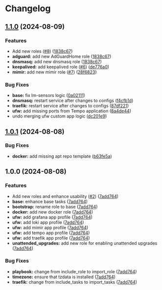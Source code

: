 # Changelog

## [1.1.0](https://github.com/voidrot/ansible-collection-homelab/compare/v1.0.1...v1.1.0) (2024-08-09)


### Features

* Add new roles ([#8](https://github.com/voidrot/ansible-collection-homelab/issues/8)) ([1838c67](https://github.com/voidrot/ansible-collection-homelab/commit/1838c674ce77cdf0558f8fd177a308e0b9ddd002))
* **adguard:** add new AdGuardHome role ([1838c67](https://github.com/voidrot/ansible-collection-homelab/commit/1838c674ce77cdf0558f8fd177a308e0b9ddd002))
* **dnsmasq:** add new dnsmasq role ([1838c67](https://github.com/voidrot/ansible-collection-homelab/commit/1838c674ce77cdf0558f8fd177a308e0b9ddd002))
* **keepalived:** add keepalived role ([#6](https://github.com/voidrot/ansible-collection-homelab/issues/6)) ([de776a0](https://github.com/voidrot/ansible-collection-homelab/commit/de776a005159a7ec3778e7574bc5ee9ac3e96e1c))
* **mimir:** add new mimir role ([#7](https://github.com/voidrot/ansible-collection-homelab/issues/7)) ([28f6823](https://github.com/voidrot/ansible-collection-homelab/commit/28f6823d07e2dd920c5c3d0c67e03d2c067dabf5))


### Bug Fixes

* **base:** fix lm-sensors logic ([0a02111](https://github.com/voidrot/ansible-collection-homelab/commit/0a02111f429c69676c5acbd406d877df041f126f))
* **dnsmasq:** restart service after changes to configs ([f4cfb1d](https://github.com/voidrot/ansible-collection-homelab/commit/f4cfb1da3eff07385d1767177973751825ce15c9))
* **traefik:** restart service after changes to configs ([87df221](https://github.com/voidrot/ansible-collection-homelab/commit/87df2211ea9e89f54ce877e7fe6185d3d017d19f))
* **ufw:** add missing ports from Tempo application ([8a4de44](https://github.com/voidrot/ansible-collection-homelab/commit/8a4de447bad52c5e504adab815cbbc9be8d5806f))
* undo merging ufw custom app logic ([dc201e9](https://github.com/voidrot/ansible-collection-homelab/commit/dc201e9369ba7a8715a3305c20725eacc7d7bd13))

## [1.0.1](https://github.com/voidrot/ansible-collection-homelab/compare/v1.0.0...v1.0.1) (2024-08-08)


### Bug Fixes

* **docker:** add missing apt repo template ([b63fe5a](https://github.com/voidrot/ansible-collection-homelab/commit/b63fe5a6bbb17d5deae66e542433ddce865467c0))

## 1.0.0 (2024-08-08)


### Features

* Add new roles and enhance usability ([#2](https://github.com/voidrot/ansible-collection-homelab/issues/2)) ([7add764](https://github.com/voidrot/ansible-collection-homelab/commit/7add764527c14da3139fbea0661c8e0031edc173))
* **base:** enhance base tasks ([7add764](https://github.com/voidrot/ansible-collection-homelab/commit/7add764527c14da3139fbea0661c8e0031edc173))
* **bootstrap:** rename role to base ([7add764](https://github.com/voidrot/ansible-collection-homelab/commit/7add764527c14da3139fbea0661c8e0031edc173))
* **docker:** add new docker role ([7add764](https://github.com/voidrot/ansible-collection-homelab/commit/7add764527c14da3139fbea0661c8e0031edc173))
* **ufw:** add grafana app profile ([7add764](https://github.com/voidrot/ansible-collection-homelab/commit/7add764527c14da3139fbea0661c8e0031edc173))
* **ufw:** add loki app profile ([7add764](https://github.com/voidrot/ansible-collection-homelab/commit/7add764527c14da3139fbea0661c8e0031edc173))
* **ufw:** add mimir app profile ([7add764](https://github.com/voidrot/ansible-collection-homelab/commit/7add764527c14da3139fbea0661c8e0031edc173))
* **ufw:** add tempo app profile ([7add764](https://github.com/voidrot/ansible-collection-homelab/commit/7add764527c14da3139fbea0661c8e0031edc173))
* **ufw:** add traefik app profile ([7add764](https://github.com/voidrot/ansible-collection-homelab/commit/7add764527c14da3139fbea0661c8e0031edc173))
* **unattended_upgrades:** add new role for enabling unattended upgrades ([7add764](https://github.com/voidrot/ansible-collection-homelab/commit/7add764527c14da3139fbea0661c8e0031edc173))


### Bug Fixes

* **playbook:** change from include_role to import_role ([7add764](https://github.com/voidrot/ansible-collection-homelab/commit/7add764527c14da3139fbea0661c8e0031edc173))
* **timezone:** ensure that tzdata is installed ([7add764](https://github.com/voidrot/ansible-collection-homelab/commit/7add764527c14da3139fbea0661c8e0031edc173))
* **traefik:** change from include_tasks to import_tasks ([7add764](https://github.com/voidrot/ansible-collection-homelab/commit/7add764527c14da3139fbea0661c8e0031edc173))
